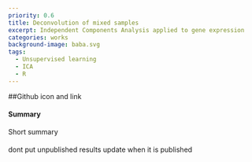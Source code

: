 ```yaml
---
priority: 0.6
title: Deconvolution of mixed samples 
excerpt: Independent Components Analysis applied to gene expression
categories: works
background-image: baba.svg
tags:
  - Unsupervised learning
  - ICA
  - R
---
```

##Github icon and link



#### Summary

Short summary

####

dont put unpublished results
update when it is published

